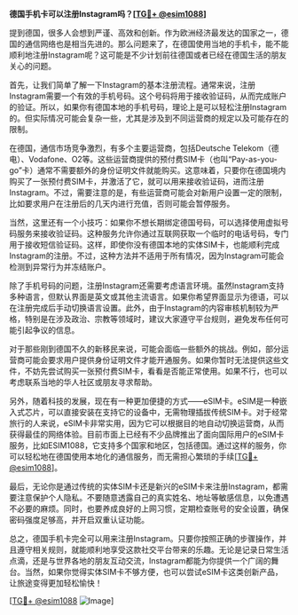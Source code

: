 **德国手机卡可以注册Instagram吗？[[TG💪+ @esim1088](https://t.me/s/esim1088)]**

提到德国，很多人会想到严谨、高效和创新。作为欧洲经济最发达的国家之一，德国的通信网络也是相当先进的。那么问题来了，在德国使用当地的手机卡，能不能顺利地注册Instagram呢？这可能是不少计划前往德国或者已经在德国生活的朋友关心的问题。

首先，让我们简单了解一下Instagram的基本注册流程。通常来说，注册Instagram需要一个有效的手机号码。这个号码将用于接收验证码，从而完成账户的验证。所以，如果你有德国本地的手机号码，理论上是可以轻松注册Instagram的。但实际情况可能会复杂一些，尤其是涉及到不同运营商的规定以及可能存在的限制。

在德国，通信市场竞争激烈，有多个主要运营商，包括Deutsche Telekom（德电）、Vodafone、O2等。这些运营商提供的预付费SIM卡（也叫“Pay-as-you-go”卡）通常不需要额外的身份证明文件就能购买。这意味着，只要你在德国境内购买了一张预付费SIM卡，并激活了它，就可以用来接收验证码，进而注册Instagram。不过，需要注意的是，有些运营商可能会对新用户设置一定的限制，比如要求用户在注册后的几天内进行充值，否则可能会暂停服务。

当然，这里还有一个小技巧：如果你不想长期绑定德国号码，可以选择使用虚拟号码服务来接收验证码。这种服务允许你通过互联网获取一个临时的电话号码，专门用于接收短信验证码。这样，即使你没有德国本地的实体SIM卡，也能顺利完成Instagram的注册。不过，这种方法并不适用于所有情况，因为Instagram可能会检测到异常行为并冻结账户。

除了手机号码的问题，注册Instagram还需要考虑语言环境。虽然Instagram支持多种语言，但默认界面是英文或其他主流语言。如果你希望界面显示为德语，可以在注册完成后手动切换语言设置。此外，由于Instagram的内容审核机制较为严格，特别是在涉及政治、宗教等领域时，建议大家遵守平台规则，避免发布任何可能引起争议的信息。

对于那些刚到德国不久的新移民来说，可能会面临一些额外的挑战。例如，部分运营商可能会要求用户提供身份证明文件才能开通服务。如果你暂时无法提供这些文件，不妨先尝试购买一张预付费SIM卡，看看是否能正常使用。如果不行，也可以考虑联系当地的华人社区或朋友寻求帮助。

另外，随着科技的发展，现在有一种更加便捷的方式——eSIM卡。eSIM是一种嵌入式芯片，可以直接安装在支持它的设备中，无需物理插拔传统SIM卡。对于经常旅行的人来说，eSIM卡非常实用，因为它可以根据目的地自动切换运营商，从而获得最佳的网络体验。目前市面上已经有不少品牌推出了面向国际用户的eSIM卡服务，比如ESIM1088，它支持多个国家和地区，包括德国。通过这样的服务，你可以轻松地在德国使用本地化的通信服务，而无需担心繁琐的手续[[TG💪+ @esim1088](https://t.me/s/esim1088)]。

最后，无论你是通过传统的实体SIM卡还是新兴的eSIM卡来注册Instagram，都需要注意保护个人隐私。不要随意透露自己的真实姓名、地址等敏感信息，以免遭遇不必要的麻烦。同时，也要养成良好的上网习惯，定期检查账号的安全设置，确保密码强度足够高，并开启双重认证功能。

总之，德国手机卡完全可以用来注册Instagram。只要你按照正确的步骤操作，并且遵守相关规则，就能顺利地享受这款社交平台带来的乐趣。无论是记录日常生活点滴，还是与世界各地的朋友互动交流，Instagram都能为你提供一个广阔的舞台。当然，如果你觉得实体SIM卡不够方便，也可以尝试eSIM卡这类创新产品，让旅途变得更加轻松愉快！

[[TG💪+ @esim1088](https://t.me/s/esim1088) ![Image](https://i.postimg.cc/4NQfJmqS/Snipaste-2025-05-13-00-14-12.png)]
